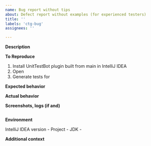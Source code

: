 ```yaml
---
name: Bug report without tips
about: Defect report without examples (for experienced testers)
title: ''
labels: 'ctg-bug'
assignees: ''

---
```


**Description**



**To Reproduce**

1. Install UnitTestBot plugin built from main in IntelliJ IDEA
2. Open
3. Generate tests for

**Expected behavior**



**Actual behavior**



**Screenshots, logs (if and)**



~~~java

~~~

**Environment**

IntelliJ IDEA version -
Project -
JDK -

**Additional context**


